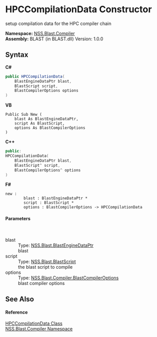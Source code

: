 # HPCCompilationData Constructor 
 

setup compilation data for the HPC compiler chain

**Namespace:**&nbsp;<a href="26a25caa-f50b-92ad-f15c-dbb9db1493ae">NSS.Blast.Compiler</a><br />**Assembly:**&nbsp;BLAST (in BLAST.dll) Version: 1.0.0

## Syntax

**C#**<br />
``` C#
public HPCCompilationData(
	BlastEngineDataPtr blast,
	BlastScript script,
	BlastCompilerOptions options
)
```

**VB**<br />
``` VB
Public Sub New ( 
	blast As BlastEngineDataPtr,
	script As BlastScript,
	options As BlastCompilerOptions
)
```

**C++**<br />
``` C++
public:
HPCCompilationData(
	BlastEngineDataPtr blast, 
	BlastScript^ script, 
	BlastCompilerOptions^ options
)
```

**F#**<br />
``` F#
new : 
        blast : BlastEngineDataPtr * 
        script : BlastScript * 
        options : BlastCompilerOptions -> HPCCompilationData
```


#### Parameters
&nbsp;<dl><dt>blast</dt><dd>Type: <a href="8db5e405-878e-4a0b-b105-f09f3c478935">NSS.Blast.BlastEngineDataPtr</a><br />blast</dd><dt>script</dt><dd>Type: <a href="701ebde6-515e-1fd5-a11a-526716112a12">NSS.Blast.BlastScript</a><br />the blast script to compile</dd><dt>options</dt><dd>Type: <a href="acd2f6cc-9dc8-39b3-7ff6-2a1a35ecce47">NSS.Blast.Compiler.BlastCompilerOptions</a><br />blast compiler options</dd></dl>

## See Also


#### Reference
<a href="383f9bef-dc6b-ffde-7f1e-9c11fe9a9708">HPCCompilationData Class</a><br /><a href="26a25caa-f50b-92ad-f15c-dbb9db1493ae">NSS.Blast.Compiler Namespace</a><br />
